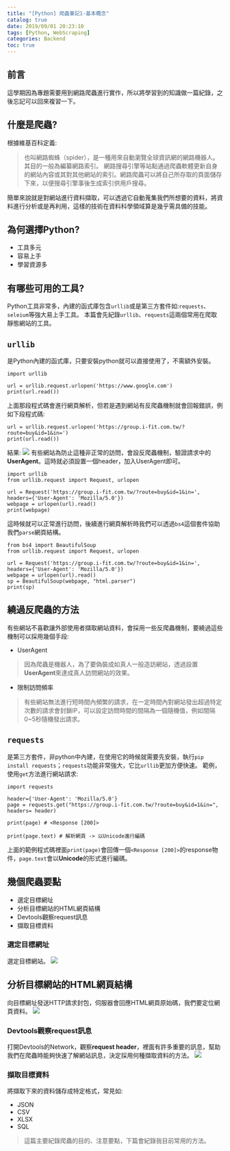 ```yaml
---
title: "[Python] 爬蟲筆記1-基本概念"
catalog: true
date: 2019/09/01 20:23:10
tags: [Python, WebScraping]
categories: Backend
toc: true
---
```

<!-- toc -->
## 前言
這學期因為專題需要用到網路爬蟲進行實作，所以將學習到的知識做一篇紀錄，之後忘記可以回來複習一下。
## 什麼是爬蟲?
根據維基百科定義:
>也叫網路蜘蛛（spider），是一種用來自動瀏覽全球資訊網的網路機器人。其目的一般為編纂網路索引。
>網路搜尋引擎等站點通過爬蟲軟體更新自身的網站內容或其對其他網站的索引。網路爬蟲可以將自己所存取的頁面儲存下來，以便搜尋引擎事後生成索引供用戶搜尋。

簡單來說就是對網站進行資料擷取，可以透過它自動蒐集我們所想要的資料，將資料進行分析或是再利用，這樣的技術在資料科學領域算是幾乎需具備的技能。
<!--more--> 
## 為何選擇Python?
* 工具多元
* 容易上手
* 學習資源多

## 有哪些可用的工具?
Python工具非常多，內建的函式庫包含`urllib`或是第三方套件如:`requests`、`seleium`等強大易上手工具。
本篇會先紀錄`urllib`、`requests`這兩個常用在爬取靜態網站的工具。

## `urllib`
是Python內建的函式庫，只要安裝python就可以直接使用了，不需額外安裝。

```python=
import urllib

url = urllib.request.urlopen('https://www.google.com')
print(url.read())
```
上面那段程式碼會進行網頁解析，但若是遇到網站有反爬蟲機制就會回報錯誤，例如下段程式碼:
```python=
url = urllib.request.urlopen('https://group.i-fit.com.tw/?route=buy&id=1&in=')
print(url.read())
```
結果:
![](https://i.imgur.com/RIpO5ZW.png)
有些網站為防止這種非正常的訪問，會設反爬蟲機制，驗證請求中的**UserAgent**。這時就必須設置一個header，加入UserAgent即可。
```python=
import urllib
from urllib.request import Request, urlopen

url = Request('https://group.i-fit.com.tw/?route=buy&id=1&in=', headers={'User-Agent': 'Mozilla/5.0'})
webpage = urlopen(url).read()
print(webpage)
```

這時候就可以正常進行訪問，後續進行網頁解析時我們可以透過`bs4`這個套件協助我們`parse`網頁結構。
```python=
from bs4 import BeautifulSoup
from urllib.request import Request, urlopen

url = Request('https://group.i-fit.com.tw/?route=buy&id=1&in=', headers={'User-Agent': 'Mozilla/5.0'})
webpage = urlopen(url).read()
sp = BeautifulSoup(webpage, "html.parser")
print(sp)
```

## 繞過反爬蟲的方法
有些網站不喜歡讓外部使用者擷取網站資料，會採用一些反爬蟲機制，要繞過這些機制可以採用幾個手段:
* UserAgent
>因為爬蟲是機器人，為了要偽裝成如真人一般造訪網站，透過設置**UserAgent**來達成真人訪問網站的效果。

* 限制訪問頻率
>有些網站無法進行短時間內頻繁的請求，在一定時間內對網站發出超過特定次數的請求會封鎖IP，可以設定訪問時間的間隔為一個隨機值，例如間隔0~5秒隨機發出請求。

## `requests`
是第三方套件，非python中內建，在使用它的時候就需要先安裝，執行`pip install requests`；`requests`功能非常強大，它比`urllib`更加方便快速。
範例，使用`get`方法進行網站請求:
```python=
import requests

header={'User-Agent': 'Mozilla/5.0'}
page = requests.get("https://group.i-fit.com.tw/?route=buy&id=1&in=", headers= header)

print(page) # <Response [200]>

print(page.text) # 解析網頁 -> 以Unicode進行編碼
```
上面的範例程式碼裡面`print(page)`會回傳一個`<Response [200]>`的response物件，`page.text`會以**Unicode**的形式進行編碼。

## 幾個爬蟲要點
* 選定目標網址
* 分析目標網站的HTML網頁結構
* Devtools觀察request訊息
* 擷取目標資料

### 選定目標網址
選定目標網站。
![](https://i.imgur.com/9CcWhYN.png)

## 分析目標網站的HTML網頁結構
向目標網址發送HTTP請求封包，伺服器會回應HTML網頁原始碼，我們要定位網頁資料。
![](https://i.imgur.com/srrecXg.png)

### Devtools觀察request訊息
打開Devtools的Network，觀察**request header**，裡面有許多重要的訊息，幫助我們在爬蟲時能夠快速了解網站訊息，決定採用何種擷取資料的方法。
![](https://i.imgur.com/AxqnNbd.png)


### 擷取目標資料
將擷取下來的資料儲存成特定格式，常見如:
* JSON
* CSV
* XLSX
* SQL

>這篇主要紀錄爬蟲的目的、注意要點，下篇會紀錄我目前常用的方法。







